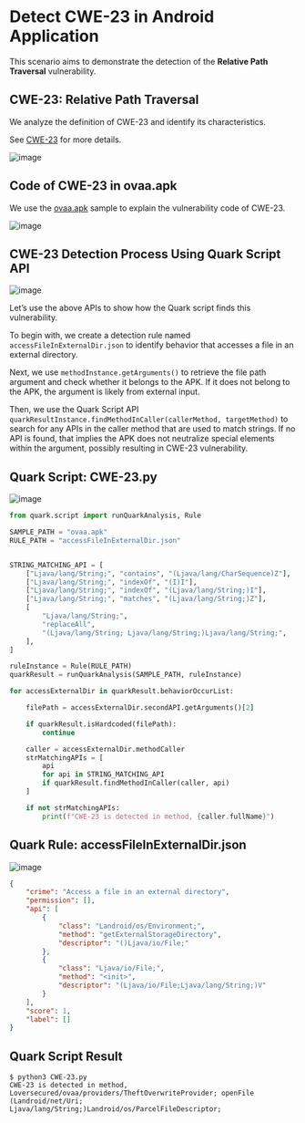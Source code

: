 # Detect CWE-23 in Android Application

This scenario aims to demonstrate the detection of the **Relative Path Traversal** vulnerability.

## CWE-23: Relative Path Traversal

We analyze the definition of CWE-23 and identify its characteristics.

See [CWE-23](https://cwe.mitre.org/data/definitions/23.html) for more details.

![image](https://imgur.com/k4UPsKO.png)

## Code of CWE-23 in ovaa.apk

We use the [ovaa.apk](https://github.com/oversecured/ovaa) sample to explain the vulnerability code of CWE-23.

![image](https://imgur.com/KT277GG.png)

## CWE-23 Detection Process Using Quark Script API

![image](https://imgur.com/D852ZLV.png)

Let’s use the above APIs to show how the Quark script finds this vulnerability.

To begin with, we create a detection rule named ``accessFileInExternalDir.json`` to identify behavior that accesses a file in an external directory.

Next, we use ``methodInstance.getArguments()`` to retrieve the file path argument and check whether it belongs to the APK. If it does not belong to the APK, the argument is likely from external input.

Then, we use the Quark Script API ``quarkResultInstance.findMethodInCaller(callerMethod, targetMethod)`` to search for any APIs in the caller method that are used to match strings. If no API is found, that implies the APK does not neutralize special elements within the argument, possibly resulting in CWE-23 vulnerability.

## Quark Script: CWE-23.py

![image](https://imgur.com/lk1C4CX.jpg)

```python
from quark.script import runQuarkAnalysis, Rule

SAMPLE_PATH = "ovaa.apk"
RULE_PATH = "accessFileInExternalDir.json"


STRING_MATCHING_API = [
    ["Ljava/lang/String;", "contains", "(Ljava/lang/CharSequence)Z"],
    ["Ljava/lang/String;", "indexOf", "(I)I"],
    ["Ljava/lang/String;", "indexOf", "(Ljava/lang/String;)I"],
    ["Ljava/lang/String;", "matches", "(Ljava/lang/String;)Z"],
    [
        "Ljava/lang/String;",
        "replaceAll",
        "(Ljava/lang/String; Ljava/lang/String;)Ljava/lang/String;",
    ],
]

ruleInstance = Rule(RULE_PATH)
quarkResult = runQuarkAnalysis(SAMPLE_PATH, ruleInstance)

for accessExternalDir in quarkResult.behaviorOccurList:

    filePath = accessExternalDir.secondAPI.getArguments()[2]

    if quarkResult.isHardcoded(filePath):
        continue

    caller = accessExternalDir.methodCaller
    strMatchingAPIs = [
        api
        for api in STRING_MATCHING_API
        if quarkResult.findMethodInCaller(caller, api)
    ]

    if not strMatchingAPIs:
        print(f"CWE-23 is detected in method, {caller.fullName}")
```

## Quark Rule: accessFileInExternalDir.json

![image](https://imgur.com/N2uKsZj.png)

```json
{
    "crime": "Access a file in an external directory",
    "permission": [],
    "api": [
        {
            "class": "Landroid/os/Environment;",
            "method": "getExternalStorageDirectory",
            "descriptor": "()Ljava/io/File;"
        },
        {
            "class": "Ljava/io/File;",
            "method": "<init>",
            "descriptor": "(Ljava/io/File;Ljava/lang/String;)V"
        }
    ],
    "score": 1,
    "label": []
}
```

## Quark Script Result

```
$ python3 CWE-23.py
CWE-23 is detected in method, Loversecured/ovaa/providers/TheftOverwriteProvider; openFile (Landroid/net/Uri; Ljava/lang/String;)Landroid/os/ParcelFileDescriptor;
```